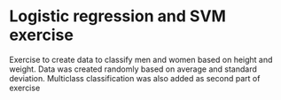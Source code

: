 # Logistic regression and SVM exercise

Exercise to create data to classify men and women based on height and weight. Data was created randomly based on average and standard deviation.
Multiclass classification was also added as second part of exercise
